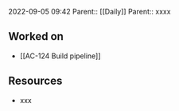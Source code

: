 2022-09-05 09:42
Parent:: [[Daily]] 
Parent:: xxxx

## Worked on

- [[AC-124 Build pipeline]]

## Resources

- xxx
